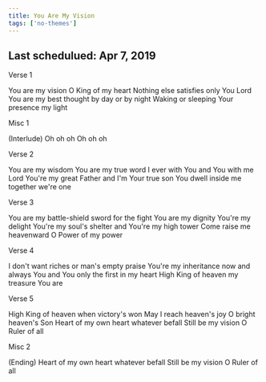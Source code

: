 ```yaml
---
title: You Are My Vision
tags: ['no-themes']
---
```


## Last schedulued: Apr 7, 2019          

Verse 1

You are my vision O King of my heart
Nothing else satisfies only You Lord
You are my best thought by day or by night
Waking or sleeping Your presence my light

Misc 1

(Interlude)
Oh oh oh
Oh oh oh

Verse 2

You are my wisdom You are my true word
I ever with You and You with me Lord
You're my great Father and I'm Your true son
You dwell inside me together we're one

Verse 3

You are my battle-shield sword for the fight
You are my dignity You're my delight
You're my soul's shelter and You're my high tower
Come raise me heavenward O Power of my power

Verse 4

I don't want riches or man's empty praise
You're my inheritance now and always
You and You only the first in my heart
High King of heaven my treasure You are

Verse 5

High King of heaven when victory's won
May I reach heaven's joy O bright heaven's Son
Heart of my own heart whatever befall
Still be my vision O Ruler of all

Misc 2

(Ending)
Heart of my own heart whatever befall
Still be my vision O Ruler of all
